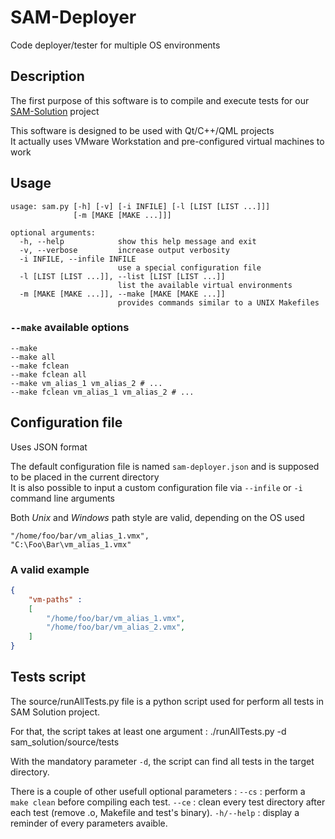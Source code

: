# SAM-Deployer
Code deployer/tester for multiple OS environments

## Description

The first purpose of this software is to compile and execute tests for our [SAM-Solution](https://github.com/EIP-SAM/SAM-Solution) project

This software is designed to be used with Qt/C++/QML projects  
It actually uses VMware Workstation and pre-configured virtual machines to work


## Usage

```
usage: sam.py [-h] [-v] [-i INFILE] [-l [LIST [LIST ...]]]
              [-m [MAKE [MAKE ...]]]

optional arguments:
  -h, --help            show this help message and exit
  -v, --verbose         increase output verbosity
  -i INFILE, --infile INFILE
                        use a special configuration file
  -l [LIST [LIST ...]], --list [LIST [LIST ...]]
                        list the available virtual environments
  -m [MAKE [MAKE ...]], --make [MAKE [MAKE ...]]
                        provides commands similar to a UNIX Makefiles
```

### `--make` available options

```
--make
--make all
--make fclean
--make fclean all
--make vm_alias_1 vm_alias_2 # ...
--make fclean vm_alias_1 vm_alias_2 # ...
```

## Configuration file

Uses JSON format

The default configuration file is named `sam-deployer.json` and is supposed to be placed in the current directory  
It is also possible to input a custom configuration file via `--infile` or `-i ` command line arguments

Both *Unix* and *Windows* path style are valid, depending on the OS used
```
"/home/foo/bar/vm_alias_1.vmx",
"C:\Foo\Bar\vm_alias_1.vmx"
```

### A valid example

```json
{
    "vm-paths" :
    [
        "/home/foo/bar/vm_alias_1.vmx",
        "/home/foo/bar/vm_alias_2.vmx",
    ]
}
```

## Tests script

The source/runAllTests.py file is a python script used for perform all tests in SAM Solution project.

For that, the script takes at least one argument : ./runAllTests.py -d sam_solution/source/tests

With the mandatory parameter `-d`, the script can find all tests in the target directory.

There is a couple of other usefull optional parameters :
 `--cs` : perform a `make clean` before compiling each test.
 `--ce` : clean every test directory after each test (remove .o, Makefile and test's binary).
 `-h/--help` : display a reminder of every parameters avaible.